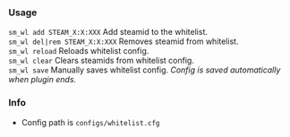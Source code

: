 ### Usage
`sm_wl add STEAM_X:X:XXX` Add steamid to the whitelist. \
`sm_wl del|rem STEAM_X:X:XXX` Removes steamid from whitelist. \
`sm_wl reload` Reloads whitelist config. \
`sm_wl clear` Clears steamids from whitelist config. \
`sm_wl save` Manually saves whitelist config. *Config is saved automatically when plugin ends.* 

### Info
- Config path is `configs/whitelist.cfg`

